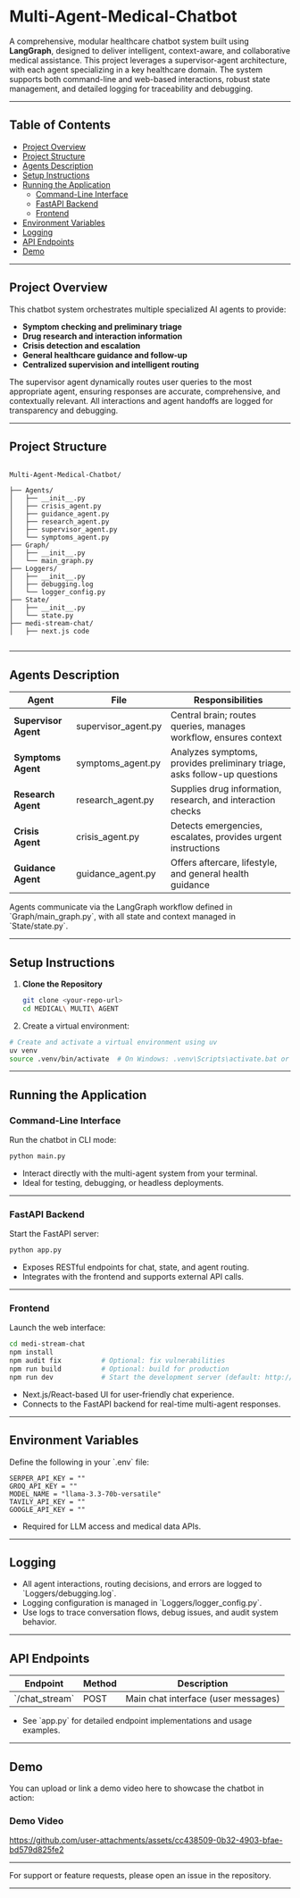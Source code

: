# Multi-Agent-Medical-Chatbot



A comprehensive, modular healthcare chatbot system built using **LangGraph**, designed to deliver intelligent, context-aware, and collaborative medical assistance. This project leverages a supervisor-agent architecture, with each agent specializing in a key healthcare domain. The system supports both command-line and web-based interactions, robust state management, and detailed logging for traceability and debugging.

---

## Table of Contents

- [Project Overview](#project-overview)  
- [Project Structure](#project-structure)  
- [Agents Description](#agents-description)  
- [Setup Instructions](#setup-instructions)  
- [Running the Application](#running-the-application)  
  - [Command-Line Interface](#command-line-interface)  
  - [FastAPI Backend](#fastapi-backend)  
  - [Frontend](#frontend)  
- [Environment Variables](#environment-variables)  
- [Logging](#logging)  
- [API Endpoints](#api-endpoints)  
- [Demo](#demo)   

---

## Project Overview

This chatbot system orchestrates multiple specialized AI agents to provide:  
- **Symptom checking and preliminary triage**  
- **Drug research and interaction information**  
- **Crisis detection and escalation**  
- **General healthcare guidance and follow-up**  
- **Centralized supervision and intelligent routing**

The supervisor agent dynamically routes user queries to the most appropriate agent, ensuring responses are accurate, comprehensive, and contextually relevant. All interactions and agent handoffs are logged for transparency and debugging.

---

## Project Structure

```

Multi-Agent-Medical-Chatbot/

├── Agents/
│   ├── __init__.py
│   ├── crisis_agent.py
│   ├── guidance_agent.py
│   ├── research_agent.py
│   ├── supervisor_agent.py
│   └── symptoms_agent.py
├── Graph/
│   ├── __init__.py
│   └── main_graph.py
├── Loggers/
│   ├── __init__.py
│   ├── debugging.log
│   └── logger_config.py
├── State/
│   ├── __init__.py
│   └── state.py
├── medi-stream-chat/
│   ├── next.js code


```

---

## Agents Description

| Agent              | File                 | Responsibilities                                                        |
|--------------------|----------------------|------------------------------------------------------------------------|
| **Supervisor Agent**| supervisor_agent.py  | Central brain; routes queries, manages workflow, ensures context        |
| **Symptoms Agent**  | symptoms_agent.py    | Analyzes symptoms, provides preliminary triage, asks follow-up questions|
| **Research Agent**  | research_agent.py    | Supplies drug information, research, and interaction checks             |
| **Crisis Agent**    | crisis_agent.py      | Detects emergencies, escalates, provides urgent instructions            |
| **Guidance Agent**  | guidance_agent.py    | Offers aftercare, lifestyle, and general health guidance                |

Agents communicate via the LangGraph workflow defined in \`Graph/main_graph.py\`, with all state and context managed in \`State/state.py\`.

---

## Setup Instructions

1. **Clone the Repository**

   ```bash
   git clone <your-repo-url>
   cd MEDICAL\ MULTI\ AGENT
   ```

2. Create a virtual environment:

  ```bash
  # Create and activate a virtual environment using uv
  uv venv
  source .venv/bin/activate  # On Windows: .venv\Scripts\activate.bat or .venv\Scripts\Activate.ps1
  ```

---

## Running the Application

### Command-Line Interface

Run the chatbot in CLI mode:

```bash
python main.py
```

- Interact directly with the multi-agent system from your terminal.  
- Ideal for testing, debugging, or headless deployments.

---

### FastAPI Backend

Start the FastAPI server:

```bash
python app.py
```

- Exposes RESTful endpoints for chat, state, and agent routing.  
- Integrates with the frontend and supports external API calls.

---

### Frontend

Launch the web interface:

```bash
cd medi-stream-chat
npm install
npm audit fix          # Optional: fix vulnerabilities
npm run build          # Optional: build for production
npm run dev            # Start the development server (default: http://localhost:3000)
```

- Next.js/React-based UI for user-friendly chat experience.  
- Connects to the FastAPI backend for real-time multi-agent responses.

---

## Environment Variables

Define the following in your \`.env\` file:

```
SERPER_API_KEY = ""
GROQ_API_KEY = ""
MODEL_NAME = "llama-3.3-70b-versatile"
TAVILY_API_KEY = ""
GOOGLE_API_KEY = ""
```

- Required for LLM access and medical data APIs.  

---

## Logging

- All agent interactions, routing decisions, and errors are logged to \`Loggers/debugging.log\`.  
- Logging configuration is managed in \`Loggers/logger_config.py\`.  
- Use logs to trace conversation flows, debug issues, and audit system behavior.

---

## API Endpoints

| Endpoint       | Method | Description                      |
|----------------|--------|---------------------------------|
| \`/chat_stream\`        | POST   | Main chat interface (user messages)  |

- See \`app.py\` for detailed endpoint implementations and usage examples.

---

## Demo

You can upload or link a demo video here to showcase the chatbot in action:

### Demo Video



https://github.com/user-attachments/assets/cc438509-0b32-4903-bfae-bd579d825fe2



---

For support or feature requests, please open an issue in the repository.

---
